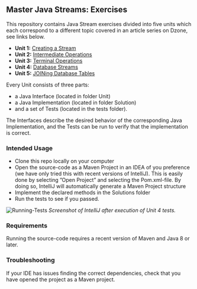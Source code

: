 ## Master Java Streams: Exercises
This repository contains Java Stream exercises divided into five units which each correspond to a different topic covered in an article series on Dzone, see links below.

- **Unit 1:** [Creating a Stream](https://dzone.com/articles/become-a-master-of-java-streams-part-1-creating-st)<br/>
- **Unit 2:** [Intermediate Operations](https://dzone.com/articles/become-a-master-of-java-streams-part-2-intermediat)<br/>
- **Unit 3:** [Terminal Operations](https://dzone.com/articles/become-a-master-of-java-streams-part-3-terminal-op)<br/>
- **Unit 4:** [Database Streams](https://dzone.com/articles/java-streams-database-streams)<br/>
- **Unit 5:** [JOINing Database Tables](https://dzone.com/articles/become-a-master-of-java-streams-part-5-turn-joined)

Every Unit consists of three parts: 
- a Java Interface (located in folder Unit) <br/>
- a Java Implementation (located in folder Solution) <br/>
- and a set of Tests (located in the tests folder). <br/>

The Interfaces describe the desired behavior of the corresponding Java Implementation, and the Tests can be run to verify that the implementation is correct. 

### Intended Usage 

- Clone this repo locally on your computer
- Open the source-code as a Maven Project in an IDEA of you preference (we have only tried this with recent versions of IntelliJ). This is easily done by selecting ”Open Project” and selecting the Pom.xml-file. By doing so, IntelliJ will automatically generate a Maven Project structure
- Implement the declared methods in the Solutions folder
- Run the tests to see if you passed.

![Running-Tests](https://github.com/speedment/hol-streams/blob/master/HOL-Streams.png?raw=true "Screenshot of test environment ")
*Screenshot of IntelliJ after execution of Unit 4 tests.*

### Requirements
Running the source-code requires a recent version of Maven and Java 8 or later. 

### Troubleshooting
If your IDE has issues finding the correct dependencies, check that you have opened the project as a Maven project.
